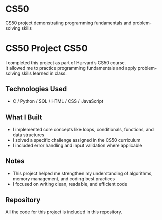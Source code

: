 # CS50
CS50 project demonstrating programming fundamentals and problem-solving skills

# CS50 Project  CS50

I completed this project as part of Harvard’s CS50 course.  
It allowed me to practice programming fundamentals and apply problem-solving skills learned in class.

## Technologies Used
- C / Python / SQL / HTML / CSS / JavaScript

## What I Built
- I implemented core concepts like loops, conditionals, functions, and data structures  
- I solved a specific challenge assigned in the CS50 curriculum  
- I included error handling and input validation where applicable  

## Notes
- This project helped me strengthen my understanding of algorithms, memory management, and coding best practices  
- I focused on writing clean, readable, and efficient code

## Repository
All the code for this project is included in this repository.
